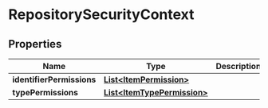 
# RepositorySecurityContext

## Properties
Name | Type | Description | Notes
------------ | ------------- | ------------- | -------------
**identifierPermissions** | [**List&lt;ItemPermission&gt;**](ItemPermission.md) |  |  [optional]
**typePermissions** | [**List&lt;ItemTypePermission&gt;**](ItemTypePermission.md) |  |  [optional]



